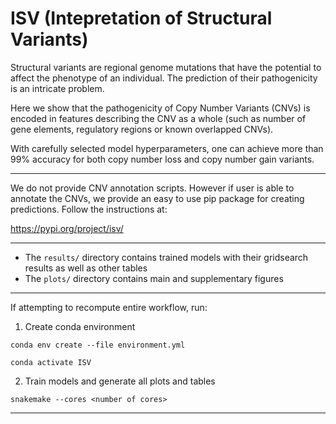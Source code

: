 # ISV (Intepretation of Structural Variants)

Structural variants are regional genome mutations that have the potential to affect
the phenotype of an individual. The prediction of their pathogenicity is
an intricate problem.

Here we show that the pathogenicity of Copy Number Variants (CNVs) is encoded
in features describing the CNV as a whole (such as number of gene elements,
regulatory regions or known overlapped CNVs).

With carefully selected model hyperparameters, one can achieve more than
99% accuracy for both copy number loss and copy number gain variants.

---
We do not provide CNV annotation scripts. However if user is able to annotate the CNVs,
we provide an easy to use pip package for creating predictions. Follow the instructions at:

https://pypi.org/project/isv/

---
- The `results/` directory contains trained models with their gridsearch results as well as other tables
- The `plots/` directory contains main and supplementary figures

---
If attempting to recompute entire workflow, run: 

1. Create conda environment

```
conda env create --file environment.yml 

conda activate ISV
```

2. Train models and generate all plots and tables

```
snakemake --cores <number of cores>
```
---

